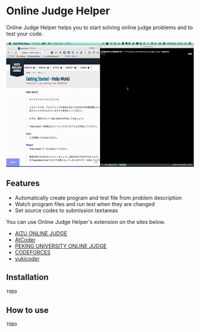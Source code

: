 # Online Judge Helper
Online Judge Helper helps you to start solving online judge problems and to test your code.

![Screen Cast](https://github.com/en30/online-judge-helper/raw/master/example.gif)

## Features
- Automatically create program and test file from problem description
- Watch program files and run test when they are changed
- Set source codes to submission textareas

You can use Online Judge Helper's extension on the sites below.

- [AIZU ONLINE JUDGE](http://judge.u-aizu.ac.jp/onlinejudge/)
- [AtCoder](http://atcoder.jp/)
- [PEKING UNIVERSITY ONLINE JUDGE](http://poj.org/)
- [CODEFORCES](http://codeforces.com/)
- [yukicoder](https://yukicoder.me/)

## Installation
```sh
TODO
```

## How to use
```sh
TODO
```
